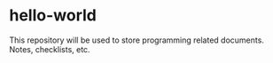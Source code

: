 # hello-world
This repository will be used to store programming related documents. Notes, checklists, etc.
